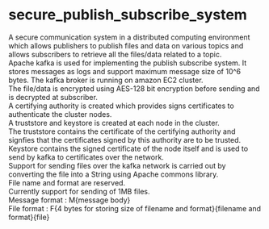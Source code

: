 # secure_publish_subscribe_system
A secure communication system in a distributed computing environment which allows publishers to publish files and data on various topics and allows subscribers to retrieve all the files/data related to a topic.
<br>Apache kafka is used for implementing the publish subscribe system. It stores messages as logs and support maximum message size of 10^6 bytes. The kafka broker is running on amazon EC2 cluster.
<br>The file/data is encrypted using AES-128 bit encryption before sending and is decrypted at subscriber.
<br>A certifying authority is created which provides signs certificates to authenticate  the cluster nodes.
<br>A truststore and keystore is created at each node in the cluster.
<br>The truststore contains the certificate of the certifying authority and signfies that the certificates signed by this authority are to be trusted.
<br>Keystore contains the signed certificate of the node itself and is used to send by kafka to certificates over the network.
<br>Support for sending files over the kafka network is carried out by converting the file into a String using Apache commons library.
<br>File name and format are reserved.
<br>Currently support for sending of 1MB files.
<br>Message format : M{message body}
<br>File format : F{4 bytes for storing size of filename and format}{filename and format}{file}
